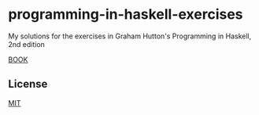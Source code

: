 # programming-in-haskell-exercises

My solutions for the exercises in Graham Hutton's Programming in Haskell, 2nd edition

[BOOK](https://www.cambridge.org/core/books/programming-in-haskell/8FED82E807EF12D390DE0D16FDE217E4)

## License
[MIT](https://choosealicense.com/licenses/mit/)

